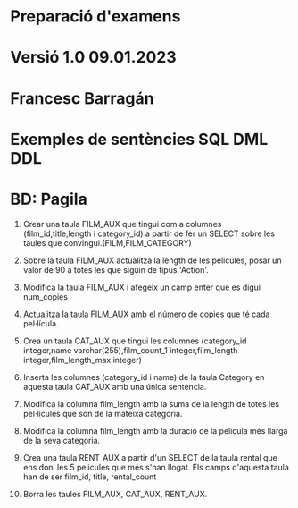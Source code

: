 # Preparació d'examens
# Versió 1.0 09.01.2023
# Francesc Barragán
# Exemples de sentències SQL DML DDL
# BD: Pagila 

1. Crear una taula FILM_AUX que tingui com a columnes (film_id,title,length i category_id) a partir de fer un SELECT sobre les taules que convingui.(FILM,FILM_CATEGORY)

2. Sobre la taula FILM_AUX actualitza la length de les pelicules, posar un valor de 90 a totes les que siguin de tipus 'Action'.

3. Modifica la taula FILM_AUX i afegeix un camp enter que es digui num_copies

4. Actualitza la taula FILM_AUX amb el número de copies que té cada pel·lícula.

5. Crea un taula CAT_AUX que tingui les columnes (category_id integer,name varchar(255),film_count_1 integer,film_length integer,film_length_max integer)

6. Inserta  les columnes (category_id i name) de la taula Category en aquesta taula CAT_AUX amb una única sentència.

7. Modifica la columna film_length amb la suma de la length de totes les pel·lícules que son de la mateixa categoria.

8. Modifica la columna film_length amb la duració de la pelicula més llarga de la seva categoria.

9. Crea una taula RENT_AUX a partir d'un SELECT de la taula rental que ens doni les 5 pelicules que més s'han llogat. Els camps d'aquesta taula han de ser film_id, title, rental_count

10. Borra les taules FILM_AUX, CAT_AUX, RENT_AUX.



